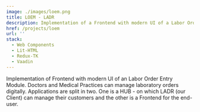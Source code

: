 ```yaml
---
image: ./images/loem.png
title: LOEM - LADR
description: Implementation of a Frontend with modern UI of a Labor Order Entry Module - built with Web Components
href: /projects/loem
url: ''
stack:
  - Web Components
  - Lit-HTML
  - Redux-TK
  - Vaadin
---
```


Implementation of Frontend with modern UI of an Labor Order Entry Module. Doctors and Medical Practices can manage laboratory orders digitally.
Applications are split in two. One is a HUB - on which LADR (our Client) can manage their customers and the other is a Frontend for the end-user.